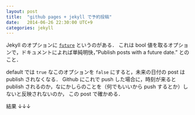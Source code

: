 ```yaml
---
layout: post
title:  "github pages + jekyll で予約投稿"
date:   2014-06-26 22:30:00 UTC+9
categories: jekyll
---
```


Jekyll のオプションに [`future`](http://jekyllrb.com/docs/configuration/#build-command-options) というのがある．
これは bool 値を取るオプションで，ドキュメントによれば単純明快，”Publish posts with a future date.” とのこと．

default では `true` なこのオプションを `false` にすると，未来の日付の post は publish されなくなる．
Github にこれで push した場合に，時刻が来ると publish されるのか，なにかしらのことを（何でもいいから push するとか）しないと反映されないのか，
この post で確かめる．

結果
↓↓↓
